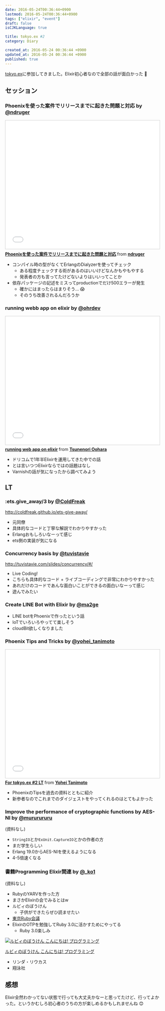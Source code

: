 ```yaml
---
date: 2016-05-24T00:36:44+0900
lastmod: 2016-05-24T00:36:44+0900
tags: ["elixir", "event"]
draft: false
isCJKLanguage: true

title: tokyo.ex #2
category: Diary

created_at: 2016-05-24 00:36:44 +0900
updated_at: 2016-05-24 00:36:44 +0900
published: true
---
```


[tokyo.ex](http://beam-lang.connpass.com/event/30513/)に参加してきました。Elixir初心者なので全部の話が面白かった 🤗

## セッション
### Phoenixを使った案件でリリースまでに起きた問題と対応 by [@ndruger](https://twitter.com/ndruger)

<iframe src="//www.slideshare.net/slideshow/embed_code/key/M2erfQuGQQVhj0" width="510" height="420" frameborder="0" marginwidth="0" marginheight="0" scrolling="no" style="border:1px solid #CCC; border-width:1px; margin-bottom:5px; max-width: 100%;" allowfullscreen> </iframe> <div style="margin-bottom:5px"> <strong> <a href="//www.slideshare.net/ndruger/phoenix-62288840" title="Phoenixを使った案件でリリースまでに起きた問題と対応" target="_blank">Phoenixを使った案件でリリースまでに起きた問題と対応</a> </strong> from <strong><a href="//www.slideshare.net/ndruger" target="_blank">ndruger</a></strong> </div>

* コンパイル時の型がなくてErlangのDialyzerを使ってチェック
    * ある程度チェックする術があるのはいいけどなんかもやもやする
    * 発表者の方も言ってたけどないよりはいいってことか
* 依存パッケージの記述をミスってproductionでだけ500エラーが発生
    * 確かにはまったらはまりそう… :scream:
    * そのうち改善されるんだろうか

### running webb app on elixir by [@ohrdev](https://twitter.com/ohrdev)

<iframe src="//www.slideshare.net/slideshow/embed_code/key/fxbWyONifRtZG5" width="510" height="420" frameborder="0" marginwidth="0" marginheight="0" scrolling="no" style="border:1px solid #CCC; border-width:1px; margin-bottom:5px; max-width: 100%;" allowfullscreen> </iframe> <div style="margin-bottom:5px"> <strong> <a href="//www.slideshare.net/ohr486/running-web-app-on-elixir" title="running web app on elixir" target="_blank">running web app on elixir</a> </strong> from <strong><a href="//www.slideshare.net/ohr486" target="_blank">Tsunenori Oohara</a></strong> </div>

* ドリコムで1年半Elixirを運用してきた中での話
* とは言いつつElixirならではの話題はなし
* Varnishの話が気になったから調べてみよう

## LT
### :ets.give_away/3 by [@ColdFreak](https://github.com/ColdFreak)

http://coldfreak.github.io/ets-give-away/

* 元同僚
* 具体的なコードと丁寧な解説でわかりやすかった
* Erlangおもしろいなーって感じ
* ets側の実装が気になる

### Concurrency basis by [@tuvistavie](https://github.com/tuvistavie)

http://tuvistavie.com/slides/concurrency/#/

* Live Coding!
* こちらも具体的なコード + ライブコーディングで非常にわかりやすかった
* あれだけのコードであんな面白いことができるの面白いなーって感じ
* 遊んでみたい

### Create LINE Bot with Elixir by [@ma2ge](https://twitter.com/ma2ge)

<script async class="speakerdeck-embed" data-id="e1aa1812b2bf4e1693b3c815c9f9e340" data-ratio="1.77777777777778" src="//speakerdeck.com/assets/embed.js"></script>

* LINE botをPhoenixで作ったという話
* IoTでいろいろやってて楽しそう
* cloudBit欲しくなりました

### Phoenix Tips and Tricks by [@yohei_tanimoto](https://twitter.com/yohei_tanimoto)

<iframe src="//www.slideshare.net/slideshow/embed_code/key/jRclcpE6eKWHbB" width="510" height="420" frameborder="0" marginwidth="0" marginheight="0" scrolling="no" style="border:1px solid #CCC; border-width:1px; margin-bottom:5px; max-width: 100%;" allowfullscreen> </iframe> <div style="margin-bottom:5px"> <strong> <a href="//www.slideshare.net/tanimotoyohei/for-tokyoex-2-lt" title="For tokyo.ex #2 LT" target="_blank">For tokyo.ex #2 LT</a> </strong> from <strong><a href="//www.slideshare.net/tanimotoyohei" target="_blank">Yohei Tanimoto</a></strong> </div>


* PhoenixのTipsを過去の資料とともに紹介
* 新参者なのでこれまでのダイジェストをやってくれるのはとてもよかった

### Improve the performance of cryptographic functions by AES-NI by [@mururururu](https://twitter.com/mururururu)

(資料なし)

* `StringIO`とか`ExUnit.CaptureIO`とかの作者の方
* まだ学生らしい
* Erlang 19.0からAES-NIを使えるようになる
* 4-5倍速くなる

### 書籍Programming Elixir関連 by [@_ko1](https://twitter.com/_ko1)

(資料なし)

* RubyのYARVを作った方
* まさかElixirの会でみるとはw
* ルビィのぼうけん
  * 子供ができたらぜひ読ませたい
* [東京Ruby会議](http://regional.rubykaigi.org/tokyo11/)
* ElixirのOTPを勉強してRuby 3.0に活かすためにやってる
  * Ruby 3.0楽しみ

<div class="asin"><div class="asin-image"><a href="https://www.amazon.co.jp/exec/obidos/ASIN/4798143499/nownabe0c-22/"><img src="http://images-jp.amazon.com/images/P/4798143499.09._SL160_.jpg" alt="ルビィのぼうけん こんにちは!  プログラミング" title="ルビィのぼうけん こんにちは!  プログラミング"></a></div><div class="asin-detail"><p><a href="https://www.amazon.co.jp/exec/obidos/ASIN/4798143499/nownabe0c-22/">ルビィのぼうけん こんにちは!  プログラミング</a></p><ul><li>リンダ・リウカス</li><li>翔泳社</li></ul></div></div>

## 感想
Elixir全然わかってない状態で行っても大丈夫かなーと思ってたけど、行ってよかった。というかむしろ初心者のうちの方が楽しめるかもしれませんね 😊
